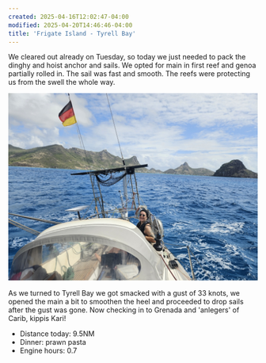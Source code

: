 ```yaml
---
created: 2025-04-16T12:02:47-04:00
modified: 2025-04-20T14:46:46-04:00
title: 'Frigate Island - Tyrell Bay'
---
```


We cleared out already on Tuesday, so today we just needed to pack the dinghy and hoist anchor and sails. We opted for main in first reef and genoa partially rolled in. The sail was fast and smooth. The reefs were protecting us from the swell the whole way.

![Image](../2025/2cc67493819195ea6dfcac556ae85dfc.jpg) 

As we turned to Tyrell Bay we got smacked with a gust of 33 knots, we opened the main a bit to smoothen the heel and proceeded to drop sails after the gust was gone. Now checking in to Grenada and 'anlegers' of Carib, kippis Kari!

* Distance today: 9.5NM
* Dinner: prawn pasta
* Engine hours: 0.7
